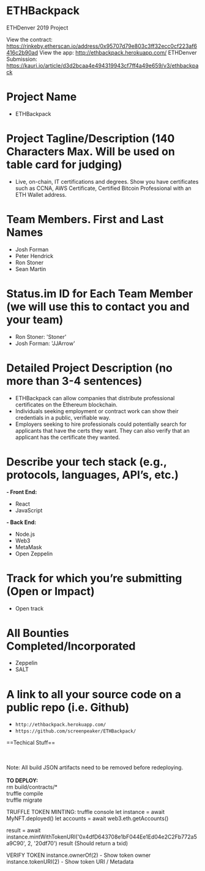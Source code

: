 # ETHBackpack
ETHDenver 2019 Project

View the contract: https://rinkeby.etherscan.io/address/0x95707d79e803c3ff32ecc0cf223af6416c2b90ad
View the app: http://ethbackpack.herokuapp.com/
ETHDenver Submission: https://kauri.io/article/d3d2bcaa4e494319943cf7ff4a49e659/v3/ethbackpack

# Project Name

- ETHBackpack

# Project Tagline/Description (140 Characters Max. Will be used on table card for judging)

- Live, on-chain, IT certifications and degrees. Show you have certificates such as CCNA, AWS Certificate, Certified Bitcoin Professional with an ETH Wallet address. 

# Team Members. First and Last Names
- Josh Forman
- Peter Hendrick
- Ron Stoner
- Sean Martin

# Status.im ID for Each Team Member (we will use this to contact you and your team)
- Ron Stoner: 'Stoner'
- Josh Forman: 'JJArrow'

# Detailed Project Description (no more than 3-4 sentences)
- ETHBackpack can allow companies that distribute professional certificates on the Ethereum blockchain. 
- Individuals seeking employment or contract work can show their credentials in a public, verifiable way. 
- Employers seeking to hire professionals could potentially search for applicants that have the certs they want. They can also verify that an applicant has the certificate they wanted. 


# Describe your tech stack (e.g., protocols, languages, API’s, etc.)
**- Front End:**
-  React
- JavaScript 

**- Back End:**
- Node.js
- Web3
- MetaMask 
- Open Zeppelin 

# Track for which you’re submitting (Open or Impact)
  - Open track

# All Bounties Completed/Incorporated
- Zeppelin
- SALT
 

# A link to all your source code on a public repo (i.e. Github)
- `http://ethbackpack.herokuapp.com/`
- `https://github.com/screenpeaker/ETHBackpack/`


==Techical Stuff==

<br><br>
Note: All build JSON artifacts need to be removed before redeploying.
<br>
<br>
<b>TO DEPLOY:</b>
<br>rm build/contracts/*
<br>truffle compile
<br>truffle migrate


TRUFFLE TOKEN MINTING:
truffle console
let instance = await MyNFT.deployed()
let accounts = await web3.eth.getAccounts()

result = await instance.mintWithTokenURI('0x4dfD643708e1bF044Ee1Ed04e2C2Fb772a5a9C90', 2, '20df70')
result  (Should return a txid)



VERIFY TOKEN
instance.ownerOf(2)		- Show token owner
instance.tokenURI(2)  	- Show token URI / Metadata 
